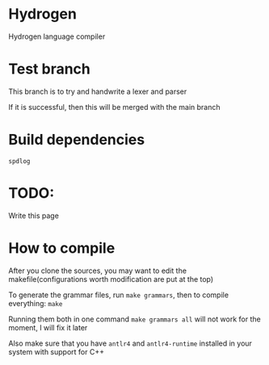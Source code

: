 # Hydrogen
Hydrogen language compiler

# Test branch
This branch is to try and handwrite a lexer and parser

If it is successful, then this will be merged with the main branch

# Build dependencies
`spdlog`

# TODO:
Write this page

# How to compile
After you clone the sources, you may want to edit the makefile(configurations worth modification are put at the top)

To generate the grammar files, run `make grammars`, then to compile everything: `make`

Running them both in one command `make grammars all` will not work for the moment, I will fix it later

Also make sure that you have `antlr4` and `antlr4-runtime` installed in your system with support for C++
